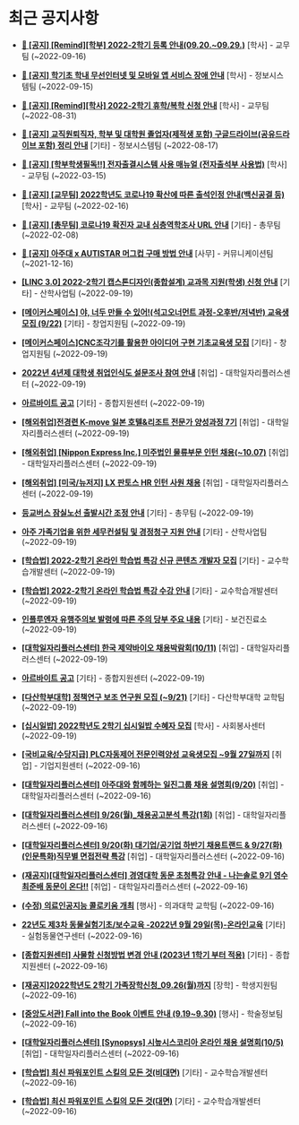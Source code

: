 # 최근 공지사항

* **[📌 [공지] [Remind][학부] 2022-2학기 등록 안내(09.20.~09.29.)](http://ajou.ac.kr/kr/ajou/notice.do?mode=view&amp;articleNo=203938&amp;article.offset=0&amp;articleLimit=30)**
 [학사] - 교무팀 (~2022-09-16)

* **[📌 [공지] 학기초 학내 무선인터넷 및 모바일 앱 서비스 장애 안내](http://ajou.ac.kr/kr/ajou/notice.do?mode=view&amp;articleNo=203929&amp;article.offset=0&amp;articleLimit=30)**
 [학사] - 정보시스템팀 (~2022-09-15)

* **[📌 [공지] [Remind][학사] 2022-2학기 휴학/복학 신청 안내](http://ajou.ac.kr/kr/ajou/notice.do?mode=view&amp;articleNo=203322&amp;article.offset=0&amp;articleLimit=30)**
 [학사] - 교무팀 (~2022-08-31)

* **[📌 [공지] 교직원퇴직자, 학부 및 대학원 졸업자(제적생 포함) 구글드라이브(공유드라이브 포함) 정리 안내](http://ajou.ac.kr/kr/ajou/notice.do?mode=view&amp;articleNo=202858&amp;article.offset=0&amp;articleLimit=30)**
 [기타] - 정보시스템팀 (~2022-08-17)

* **[📌 [공지] [학부학생필독!!] 전자출결시스템 사용 매뉴얼 (전자출석부 사용법)](http://ajou.ac.kr/kr/ajou/notice.do?mode=view&amp;articleNo=192571&amp;article.offset=0&amp;articleLimit=30)**
 [학사] - 교무팀 (~2022-03-15)

* **[📌 [공지] [교무팀] 2022학년도 코로나19 확산에 따른 출석인정 안내(백신공결 등)](http://ajou.ac.kr/kr/ajou/notice.do?mode=view&amp;articleNo=180913&amp;article.offset=0&amp;articleLimit=30)**
 [학사] - 교무팀 (~2022-02-16)

* **[📌 [공지] [총무팀] 코로나19 확진자 교내 심층역학조사 URL 안내](http://ajou.ac.kr/kr/ajou/notice.do?mode=view&amp;articleNo=180493&amp;article.offset=0&amp;articleLimit=30)**
 [기타] - 총무팀 (~2022-02-08)

* **[📌 [공지] 아주대 x AUTISTAR 머그컵 구매 방법 안내](http://ajou.ac.kr/kr/ajou/notice.do?mode=view&amp;articleNo=147976&amp;article.offset=0&amp;articleLimit=30)**
 [사무] - 커뮤니케이션팀 (~2021-12-16)

* **[[LINC 3.0] 2022-2학기 캡스톤디자인(종합설계) 교과목 지원(학생) 신청 안내](http://ajou.ac.kr/kr/ajou/notice.do?mode=view&amp;articleNo=204051&amp;article.offset=0&amp;articleLimit=30)**
 [기타] - 산학사업팀 (~2022-09-19)

* **[[메이커스페이스] 야, 너두 만들 수 있어!(석고오너먼트 과정-오후반/저녁반) 교육생 모집 (9/22)](http://ajou.ac.kr/kr/ajou/notice.do?mode=view&amp;articleNo=204043&amp;article.offset=0&amp;articleLimit=30)**
 [기타] - 창업지원팀 (~2022-09-19)

* **[[메이커스페이스]CNC조각기를 활용한 아이디어 구현 기초교육생 모집](http://ajou.ac.kr/kr/ajou/notice.do?mode=view&amp;articleNo=204042&amp;article.offset=0&amp;articleLimit=30)**
 [기타] - 창업지원팀 (~2022-09-19)

* **[2022년 4년제 대학생 취업인식도 설문조사 참여 안내](http://ajou.ac.kr/kr/ajou/notice.do?mode=view&amp;articleNo=204033&amp;article.offset=0&amp;articleLimit=30)**
 [취업] - 대학일자리플러스센터 (~2022-09-19)

* **[아르바이트 공고](http://ajou.ac.kr/kr/ajou/notice.do?mode=view&amp;articleNo=204025&amp;article.offset=0&amp;articleLimit=30)**
 [기타] - 종합지원센터 (~2022-09-19)

* **[[해외취업]전경련 K-move 일본 호텔&amp;리조트 전문가 양성과정 7기](http://ajou.ac.kr/kr/ajou/notice.do?mode=view&amp;articleNo=204021&amp;article.offset=0&amp;articleLimit=30)**
 [취업] - 대학일자리플러스센터 (~2022-09-19)

* **[[해외취업] [Nippon Express Inc.] 미주법인 물류부문 인턴 채용(~10.07)](http://ajou.ac.kr/kr/ajou/notice.do?mode=view&amp;articleNo=204020&amp;article.offset=0&amp;articleLimit=30)**
 [취업] - 대학일자리플러스센터 (~2022-09-19)

* **[[해외취업] [미국/뉴저지] LX 판토스 HR 인턴 사원 채용](http://ajou.ac.kr/kr/ajou/notice.do?mode=view&amp;articleNo=204019&amp;article.offset=0&amp;articleLimit=30)**
 [취업] - 대학일자리플러스센터 (~2022-09-19)

* **[등교버스 잠실노선 출발시간 조정 안내](http://ajou.ac.kr/kr/ajou/notice.do?mode=view&amp;articleNo=204013&amp;article.offset=0&amp;articleLimit=30)**
 [기타] - 총무팀 (~2022-09-19)

* **[아주 가족기업을 위한 세무컨설팅 및 경정청구 지원 안내](http://ajou.ac.kr/kr/ajou/notice.do?mode=view&amp;articleNo=204012&amp;article.offset=0&amp;articleLimit=30)**
 [기타] - 산학사업팀 (~2022-09-19)

* **[[학습법] 2022-2학기 온라인 학습법 특강 신규 콘텐츠 개발자 모집](http://ajou.ac.kr/kr/ajou/notice.do?mode=view&amp;articleNo=204007&amp;article.offset=0&amp;articleLimit=30)**
 [기타] - 교수학습개발센터 (~2022-09-19)

* **[[학습법] 2022-2학기 온라인 학습법 특강 수강 안내](http://ajou.ac.kr/kr/ajou/notice.do?mode=view&amp;articleNo=204006&amp;article.offset=0&amp;articleLimit=30)**
 [기타] - 교수학습개발센터 (~2022-09-19)

* **[인플루엔자 유행주의보 발령에 따른 주의 당부 주요 내용](http://ajou.ac.kr/kr/ajou/notice.do?mode=view&amp;articleNo=204004&amp;article.offset=0&amp;articleLimit=30)**
 [기타] - 보건진료소 (~2022-09-19)

* **[[대학일자리플러스센터] 한국 제약바이오 채용박람회(10/11)](http://ajou.ac.kr/kr/ajou/notice.do?mode=view&amp;articleNo=203998&amp;article.offset=0&amp;articleLimit=30)**
 [취업] - 대학일자리플러스센터 (~2022-09-19)

* **[아르바이트 공고](http://ajou.ac.kr/kr/ajou/notice.do?mode=view&amp;articleNo=203997&amp;article.offset=0&amp;articleLimit=30)**
 [기타] - 종합지원센터 (~2022-09-19)

* **[[다산학부대학] 정책연구 보조 연구원 모집 (~9/21)](http://ajou.ac.kr/kr/ajou/notice.do?mode=view&amp;articleNo=203995&amp;article.offset=0&amp;articleLimit=30)**
 [기타] - 다산학부대학 교학팀 (~2022-09-19)

* **[[십시일밥] 2022학년도 2학기 십시일밥 수혜자 모집](http://ajou.ac.kr/kr/ajou/notice.do?mode=view&amp;articleNo=203994&amp;article.offset=0&amp;articleLimit=30)**
 [학사] - 사회봉사센터 (~2022-09-19)

* **[[국비교육/수당지급] PLC자동제어 전문인력양성 교육생모집 ~9월 27일까지](http://ajou.ac.kr/kr/ajou/notice.do?mode=view&amp;articleNo=203982&amp;article.offset=0&amp;articleLimit=30)**
 [취업] - 기업지원센터 (~2022-09-16)

* **[[대학일자리플러스센터] 아주대와 함께하는 일진그룹 채용 설명회(9/20)](http://ajou.ac.kr/kr/ajou/notice.do?mode=view&amp;articleNo=203977&amp;article.offset=0&amp;articleLimit=30)**
 [취업] - 대학일자리플러스센터 (~2022-09-16)

* **[[대학일자리플러스센터] 9/26(월)_채용공고분석 특강(1회)](http://ajou.ac.kr/kr/ajou/notice.do?mode=view&amp;articleNo=203975&amp;article.offset=0&amp;articleLimit=30)**
 [취업] - 대학일자리플러스센터 (~2022-09-16)

* **[[대학일자리플러스센터] 9/20(화) 대기업/공기업 하반기 채용트랜드 &amp; 9/27(화) (인문특화)직무별 면접전략 특강](http://ajou.ac.kr/kr/ajou/notice.do?mode=view&amp;articleNo=203973&amp;article.offset=0&amp;articleLimit=30)**
 [취업] - 대학일자리플러스센터 (~2022-09-16)

* **[(재공지)[대학일자리플러스센터] 경영대학 동문 초청특강 안내 - 나는솔로 9기 영수 최준배 동문이 온다!!](http://ajou.ac.kr/kr/ajou/notice.do?mode=view&amp;articleNo=203972&amp;article.offset=0&amp;articleLimit=30)**
 [취업] - 대학일자리플러스센터 (~2022-09-16)

* **[(수정) 의료인공지능 콜로키움 개최](http://ajou.ac.kr/kr/ajou/notice.do?mode=view&amp;articleNo=203971&amp;article.offset=0&amp;articleLimit=30)**
 [행사] - 의과대학 교학팀 (~2022-09-16)

* **[22년도 제3차 동물실험기초/보수교육 -2022년 9월 29일(목)-온라인교육](http://ajou.ac.kr/kr/ajou/notice.do?mode=view&amp;articleNo=203968&amp;article.offset=0&amp;articleLimit=30)**
 [기타] - 실험동물연구센터 (~2022-09-16)

* **[[종합지원센터] 사물함 신청방법 변경 안내 (2023년 1학기 부터 적용)](http://ajou.ac.kr/kr/ajou/notice.do?mode=view&amp;articleNo=203962&amp;article.offset=0&amp;articleLimit=30)**
 [기타] - 종합지원센터 (~2022-09-16)

* **[[재공지]2022학년도 2학기 가족장학신청_09.26(월)까지](http://ajou.ac.kr/kr/ajou/notice.do?mode=view&amp;articleNo=203959&amp;article.offset=0&amp;articleLimit=30)**
 [장학] - 학생지원팀 (~2022-09-16)

* **[[중앙도서관] Fall into the Book 이벤트 안내 (9.19~9.30)](http://ajou.ac.kr/kr/ajou/notice.do?mode=view&amp;articleNo=203946&amp;article.offset=0&amp;articleLimit=30)**
 [행사] - 학술정보팀 (~2022-09-16)

* **[[대학일자리플러스센터] [Synopsys] 시높시스코리아 온라인 채용 설명회(10/5)](http://ajou.ac.kr/kr/ajou/notice.do?mode=view&amp;articleNo=203945&amp;article.offset=0&amp;articleLimit=30)**
 [취업] - 대학일자리플러스센터 (~2022-09-16)

* **[[학습법] 최신 파워포인트 스킬의 모든 것(비대면)](http://ajou.ac.kr/kr/ajou/notice.do?mode=view&amp;articleNo=203944&amp;article.offset=0&amp;articleLimit=30)**
 [기타] - 교수학습개발센터 (~2022-09-16)

* **[[학습법] 최신 파워포인트 스킬의 모든 것(대면)](http://ajou.ac.kr/kr/ajou/notice.do?mode=view&amp;articleNo=203943&amp;article.offset=0&amp;articleLimit=30)**
 [기타] - 교수학습개발센터 (~2022-09-16)
